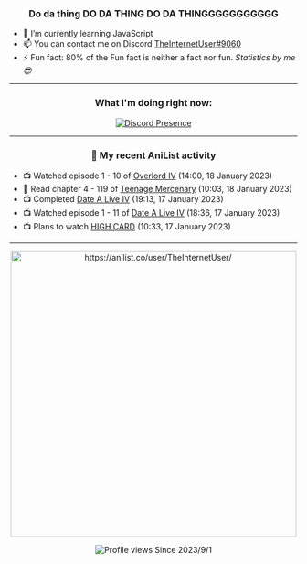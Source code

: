 <div align="center">

### Do da thing DO DA THING DO DA THINGGGGGGGGGGG
</div>

- 🌱 I’m currently learning JavaScript
- 📫 You can contact me on Discord [TheInternetUser#9060](https://discord.com/users/534117072796385300)
- ⚡ Fun fact: 80% of the Fun fact is neither a fact nor fun. _Statistics by me 😎_
<hr>

<div align="center">

### What I'm doing right now:
[![Discord Presence](https://lanyard.cnrad.dev/api/534117072796385300)](https://discord.com/users/534117072796385300)
<hr>
  
### 🌸 My recent AniList activity

</div>

<!-- ANILIST_ACTIVITY:start -->

-   📺 Watched episode 1 - 10 of [Overlord IV](https://anilist.co/anime/133844) (14:00, 18 January 2023)
-   📖 Read chapter 4 - 119 of [Teenage Mercenary](https://anilist.co/manga/126297) (10:03, 18 January 2023)
-   📺 Completed [Date A Live IV](https://anilist.co/anime/116605) (19:13, 17 January 2023)
-   📺 Watched episode 1 - 11 of [Date A Live IV](https://anilist.co/anime/116605) (18:36, 17 January 2023)
-   📺 Plans to watch [HIGH CARD](https://anilist.co/anime/135778) (10:33, 17 January 2023)

<!-- ANILIST_ACTIVITY:end -->
<hr>

<div align="center">

<img width="500" alt="https://anilist.co/user/TheInternetUser/" src="https://img.anili.st/User/929966"/>

![Profile views](https://gpvc.arturio.dev/TheInternetUse7) Since 2023/9/1

</div>
